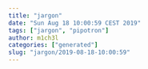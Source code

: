 ```yaml
---
title: "jargon"
date: "Sun Aug 18 10:00:59 CEST 2019"
tags: ["jargon", "pipotron"]
author: m1ch3l
categories: ["generated"]
slug: "jargon/2019-08-18-10:00:59"
---
```



